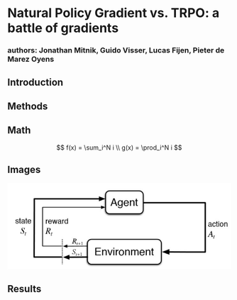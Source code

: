 # Natural Policy Gradient vs. TRPO: a battle of gradients
### authors: Jonathan Mitnik, Guido Visser, Lucas Fijen, Pieter de Marez Oyens
## Introduction

## Methods

## Math
$$ 
    f(x) = \sum_i^N i \\
    g(x) = \prod_i^N i
$$

## Images
![alt text][test]

[test]: Images/reinforcement-learning-fig1-700.jpg "Logo Title Text 2"

## Results